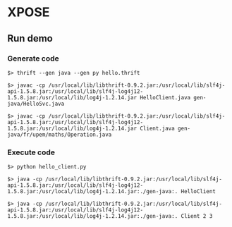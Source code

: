 # XPOSE

## Run demo

### Generate code

    $> thrift --gen java --gen py hello.thrift

    $> javac -cp /usr/local/lib/libthrift-0.9.2.jar:/usr/local/lib/slf4j-api-1.5.8.jar:/usr/local/lib/slf4j-log4j12-1.5.8.jar:/usr/local/lib/log4j-1.2.14.jar HelloClient.java gen-java/HelloSvc.java

    $> javac -cp /usr/local/lib/libthrift-0.9.2.jar:/usr/local/lib/slf4j-api-1.5.8.jar:/usr/local/lib/slf4j-log4j12-1.5.8.jar:/usr/local/lib/log4j-1.2.14.jar Client.java gen-java/fr/upem/maths/Operation.java

### Execute code

    $> python hello_client.py

    $> java -cp /usr/local/lib/libthrift-0.9.2.jar:/usr/local/lib/slf4j-api-1.5.8.jar:/usr/local/lib/slf4j-log4j12-1.5.8.jar:/usr/local/lib/log4j-1.2.14.jar:./gen-java:. HelloClient

    $> java -cp /usr/local/lib/libthrift-0.9.2.jar:/usr/local/lib/slf4j-api-1.5.8.jar:/usr/local/lib/slf4j-log4j12-1.5.8.jar:/usr/local/lib/log4j-1.2.14.jar:./gen-java:. Client 2 3
